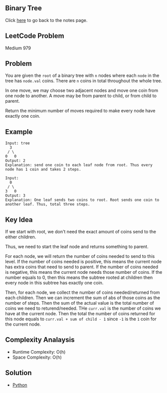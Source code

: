 ## Binary Tree
Click [here](../notes.md) to go back to the notes page.

## LeetCode Problem
Medium 979

## Problem
You are given the `root` of a binary tree with `n` nodes where each `node` in the tree has `node.val` coins. There are `n` coins in total throughout the whole tree.

In one move, we may choose two adjacent nodes and move one coin from one node to another. A move may be from parent to child, or from child to parent.

Return the minimum number of moves required to make every node have exactly one coin.

## Example
```
Input: tree
  3
 / \
0   0
Output: 2
Explanation: send one coin to each leaf node from root. Thus every node has 1 coin and takes 2 steps.

Input: 
  0
 / \
3   0
Output: 3
Explanation: One leaf sends two coins to root. Root sends one coin to another leaf. Thus, total three steps.
```

## Key Idea
If we start with root, we don't need the exact amount of coins send to the either children.

Thus, we need to start the leaf node and returns something to parent.

For each node, we will return the number of coins needed to send to this level. If the number of coins needed is positive, this means the current node has extra coins that need to send to parent. If the number of coins needed is negative, this means the current node needs those number of coins. If the number equals to 0, then this means the subtree rooted at children then every node in this subtree has exactly one coin.

Then, for each node, we collect the number of coins needed/returned from each children. Then we can increment the sum of abs of those coins as the number of steps. Then the sum of the actual value is the total number of coins we need to returend/needed. THe `curr.val` is the number of coins we have at the current node. Then the total the number of coins returned for this node equals to `curr.val + sum of child - 1` since `-1` is the `1` coin for the current node.

## Complexity Analaysis
- Runtime Complexity: O(h)
- Space Complexity: O(h)

## Solution
- [Python](./solution.py)